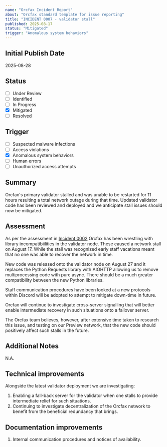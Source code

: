 ```yaml
---
name: "Orcfax Incident Report"
about: "Orcfax standard template for issue reporting"
title: "INCIDENT 0007 - validator stall"
published: 2025-08-17
status: "Mitigated"
trigger: "Anomalous system behaviors"
---
```


## Initial Publish Date

2025-08-28

## Status

-   [ ] Under Review
-   [ ] Identified
-   [ ] In Progress
-   [x] Mitigated
-   [ ] Resolved

## Trigger

-   [ ] Suspected malware infections
-   [ ] Access violations
-   [x] Anomalous system behaviors
-   [ ] Human errors
-   [ ] Unauthorized access attempts

## Summary

Orcfax's primary validator stalled and was unable to be restarted for 11 hours
resulting a total network outage during that time. Updated validator code has
been reviewed and deployed and we anticipate stall issues should now be
mitigated.

## Assessment

As per the assessment in [Incident 0002][incident-2] Orcfax has been wrestling
with library incompatibiilities in the validator node. These caused a network
stall on August 17. While the stall was recognized early staff vacations meant
that no one was able to recover the network in time.

New code was released onto the validator node on August 27 and it replaces
the Python Requests library with AIOHTTP allowing us to remove multiprocessing
code with pure async. There should be a much greater compatibility between
the new Python libraries.

Staff communication procedures have been looked at a new protocols within
Discord will be adopted to attempt to mitigate down-time in future.

Orcfax will continue to investigate cross-server signalling that will better
enable intermediate recovery in such situations onto a fallover server.

The Orcfax team believes, however, after extensive time taken to research
this issue, and testing on our Preview network, that the new code should
positively affect such stalls in the future.

[incident-2]: 0002-validator-stall.md

## Additional Notes

N.A.

## Technical improvements

Alongside the latest validator deployment we are investigating:

1. Enabling a fall-back server for the validator when one stalls to
provide intermediate relief for such situations.
1. Continuing to investigate decentralization of the Orcfax network to
benefit from the beneficial redundancy that brings.

## Documentation improvements

1. Internal communication procedures and notices of availability.
